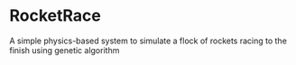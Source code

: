 # RocketRace
A simple physics-based system to simulate a flock of rockets racing to the finish using genetic algorithm
